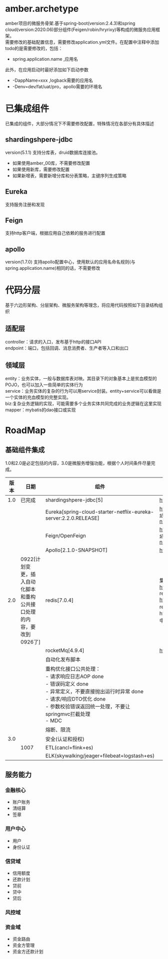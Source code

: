 # amber.archetype
amber项目的微服务骨架.基于spring-boot(version:2.4.3)和spring cloud(version:2020.06)部分组件(Feigen/robin/hryrixy)等构成的微服务应用框架。</br>
需要修改的基础配置信息，需要修改application.yml文件。在配置中注释中添加todo的是需要修改的，包括：
- spring.application.name ,应用名

此外，在应用启动时最好添加如下启动参数
- -DappName=xxx ,logback需要的应用名
- -Denv=dev/fat/uat/pro，apollo需要的环境名

# 已集成组件
已集成的组件，大部分情况下不需要修改配置，特殊情况在各部分有具体描述
## shardingshpere-jdbc
version(5.1.1)
支持分库表，druid数据库连接池。
- 如果使用amber_00库，不需要修改配置
- 如果使用新库，需要修改配置
- 如果新增表，需要新增分库和分表策略，主键序列生成策略
## Eureka
支持服务注册和发现
## Feign
支持http客户端，根据应用自己依赖的服务进行配置
## apollo
version(1.7.0)
支持apollo配置中心，使用默认的应用名命名规则(与spring.application.name)相同的话，不需要修改

# 代码分层
基于六边形架构、分层架构、微服务架构等理念，将应用代码按照如下目录结构组织
## 适配层
controller：请求的入口，发布基于http的接口API</br>
endpoint：端口，包括回调、消息消费者、生产者等入口和出口</br>
## 领域层
entity：业务实体，一般与数据库表对映。其目录下的对象基本上是贫血模型的POJO，也可以加入一些简单的实体行为</br>
service：业务实体的复杂的行为可以用service封装。entity+service可以看做是一个实体的充血模型的完整实现。</br>
biz:复杂业务逻辑的实现，可能需要多个业务实体共同完成的业务逻辑在这里实现</br>
mapper：mybatis的dao接口或实现

# RoadMap
## 基础组件集成
1.0和2.0是必定包括的内容，3.0是微服务增强功能，根据个人时间条件尽量完成。

|版本|日期|组件|集成笔记|
|--|--|--|--|
|1.0|已完成|shardingshpere-jdbc[5]|https://note.youdao.com/s/WuPbLXRE|
|||Eureka[spring-cloud-starter-netflix-eureka-server:2.2.0.RELEASE]|https://cloud.spring.io/spring-cloud-static/spring-cloud-netflix/1.2.7.RELEASE/|
|||Feign/OpenFeign|https://cloud.spring.io/spring-cloud-static/spring-cloud-netflix/1.2.7.RELEASE/|
|||Apollo[2.1.0-SNAPSHOT]|https://note.youdao.com/s/HydEd09A|
|2.0|0922[计划变更，插入自动化脚本和重构公共接口处理的内容，要改到0926了]|redis[7.0.4]|集群搭建：https://note.youdao.com/s/VgjyQj1U</br>redisson https://note.youdao.com/s/S8jGYkZE</br>redission集群问题解决：参考https://note.youdao.com/s/JNvUZiq9 中四层反向代理部分|
|||rocketMq[4.9.4]|https://note.youdao.com/s/UWf48PS6|
|||自动化发布脚本|
|||重构优化接口公共处理：</BR>- 请求响应日志AOP done</BR>- 错误码定义 done</BR>- 异常定义，不要直接抛出运行时异常 done</BR>- 请求/响应DTO优化 done</BR>- 参数校验错误返回统一处理，不要让springmvc拦截处理</BR>- MDC||
|||熔断、限流||
|3.0||安全(认证和授权)||
||1007|ETL(cancl+flink+es)||
|||ELK(skywalking/jeager+filebeat+logstash+es)||

## 服务能力
### 金融核心
- 账户账务
- 清结算
- 签章
### 用户中心
- 用户
- 身份认证

### 信贷域
- 信用额度
- 还款计划
- 贷前
- 贷中
- 贷后
### 风控域
### 资金域
- 资金路由
- 资金方管理
- 资金方还款计划





